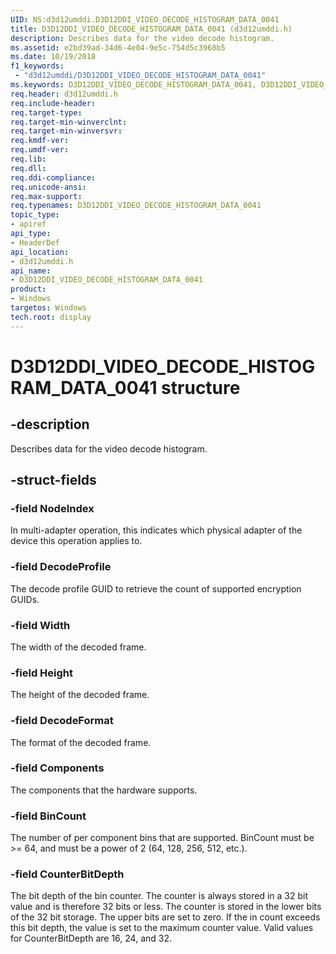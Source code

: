```yaml
---
UID: NS:d3d12umddi.D3D12DDI_VIDEO_DECODE_HISTOGRAM_DATA_0041
title: D3D12DDI_VIDEO_DECODE_HISTOGRAM_DATA_0041 (d3d12umddi.h)
description: Describes data for the video decode histogram.
ms.assetid: e2bd39ad-34d6-4e04-9e5c-754d5c3968b5
ms.date: 10/19/2018
f1_keywords:
 - "d3d12umddi/D3D12DDI_VIDEO_DECODE_HISTOGRAM_DATA_0041"
ms.keywords: D3D12DDI_VIDEO_DECODE_HISTOGRAM_DATA_0041, D3D12DDI_VIDEO_DECODE_HISTOGRAM_DATA_0041,
req.header: d3d12umddi.h
req.include-header:
req.target-type:
req.target-min-winverclnt:
req.target-min-winversvr:
req.kmdf-ver:
req.umdf-ver:
req.lib:
req.dll:
req.ddi-compliance:
req.unicode-ansi:
req.max-support:
req.typenames: D3D12DDI_VIDEO_DECODE_HISTOGRAM_DATA_0041
topic_type:
- apiref
api_type:
- HeaderDef
api_location:
- d3d12umddi.h
api_name:
- D3D12DDI_VIDEO_DECODE_HISTOGRAM_DATA_0041
product: 
- Windows
targetos: Windows
tech.root: display
---
```


# D3D12DDI_VIDEO_DECODE_HISTOGRAM_DATA_0041 structure

## -description

Describes data for the video decode histogram.

## -struct-fields

### -field NodeIndex

In multi-adapter operation, this indicates which physical adapter of the device this operation applies to.

### -field DecodeProfile

The decode profile GUID to retrieve the count of supported encryption GUIDs.

### -field Width

The width of the decoded frame.

### -field Height

The height of the decoded frame.

### -field DecodeFormat

The format of the decoded frame.

### -field Components

The components that the hardware supports.

### -field BinCount

The number of per component bins that are supported. BinCount must be >= 64, and must be a power of 2 (64, 128, 256, 512, etc.).

### -field CounterBitDepth

The bit depth of the bin counter. The counter is always stored in a 32 bit value and is therefore 32 bits or less. The counter is stored in the lower bits of the 32 bit storage. The upper bits are set to zero. If the in count exceeds this bit depth, the value is set to the maximum counter value. Valid values for CounterBitDepth are 16, 24, and 32.
